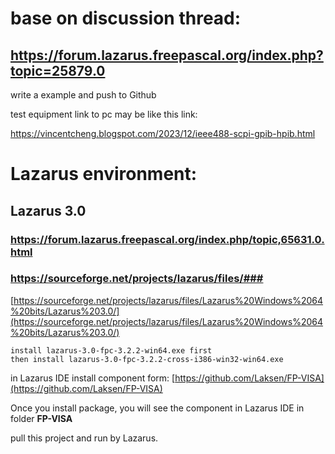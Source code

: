 # base on discussion thread:

## https://forum.lazarus.freepascal.org/index.php?topic=25879.0

write a example and push to Github

test equipment link to pc may be like this link:

https://vincentcheng.blogspot.com/2023/12/ieee488-scpi-gpib-hpib.html

# Lazarus environment:
## Lazarus 3.0
### https://forum.lazarus.freepascal.org/index.php/topic,65631.0.html  
### https://sourceforge.net/projects/lazarus/files/###

[https://sourceforge.net/projects/lazarus/files/Lazarus%20Windows%2064%20bits/Lazarus%203.0/](https://sourceforge.net/projects/lazarus/files/Lazarus%20Windows%2064%20bits/Lazarus%203.0/)
```
install lazarus-3.0-fpc-3.2.2-win64.exe first 
then install lazarus-3.0-fpc-3.2.2-cross-i386-win32-win64.exe
```

in Lazarus IDE install component  form:
[https://github.com/Laksen/FP-VISA](https://github.com/Laksen/FP-VISA)

Once you install package, you will see the component in Lazarus IDE in folder **FP-VISA**

pull this project and run by Lazarus.



